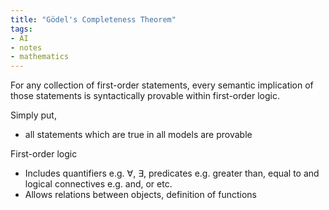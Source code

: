 ```yaml
---
title: "Gödel's Completeness Theorem"
tags:
- AI
- notes
- mathematics
---
```
For any collection of first-order statements, every semantic implication of those statements is syntactically provable within first-order logic.

Simply put,
- all statements which are true in all models are provable

First-order logic
- Includes quantifiers e.g. $\forall$, $\exists$, predicates e.g. greater than, equal to and logical connectives e.g. and, or etc.
- Allows relations between objects, definition of functions